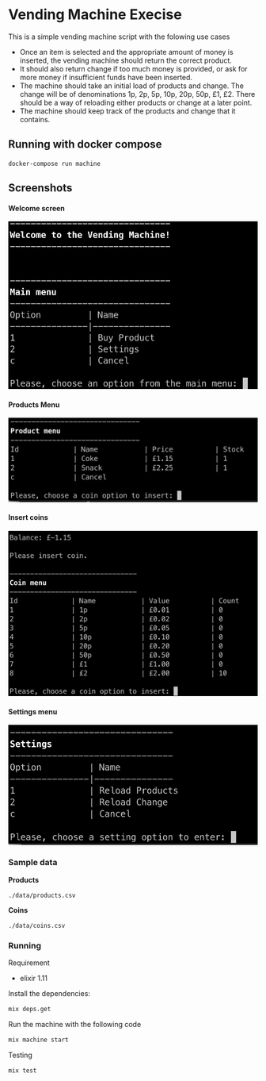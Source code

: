 # Vending Machine Execise

This is a simple vending machine script with the folowing use cases

* Once an item is selected and the appropriate amount of money is inserted, the vending machine should return the correct product.
* It should also return change if too much money is provided, or ask for more money if insufficient funds have been inserted.
* The machine should take an initial load of products and change. The change will be of denominations 1p, 2p, 5p, 10p, 20p, 50p, £1, £2. There should be a way of reloading either products or change at a later point.
* The machine should keep track of the products and change that it contains.

## Running with docker compose

```
docker-compose run machine
```
## Screenshots

#### Welcome screen

![Alt welcome](data/welcome.png "Welcome screen")

#### Products Menu

![Alt Products](data/products.png "Products menu")


#### Insert coins

![Alt coins](data/coins.png?raw=true "Insert coins")

#### Settings menu

![Alt settings](data/settings.png?raw=true "Settings menu")

### Sample data

**Products**

```
./data/products.csv
```

**Coins**

```
./data/coins.csv
```


### Running

Requirement

* elixir 1.11

Install the dependencies:

```bash
mix deps.get
```

Run the machine with the following code

```bash
mix machine start
```

Testing

```bash
mix test
```



